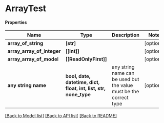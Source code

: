 # ArrayTest

#### Properties
Name | Type | Description | Notes
------------ | ------------- | ------------- | -------------
**array_of_string** | **[str]** |  | [optional] 
**array_array_of_integer** | **[[int]]** |  | [optional] 
**array_array_of_model** | **[[ReadOnlyFirst]]** |  | [optional] 
**any string name** | **bool, date, datetime, dict, float, int, list, str, none_type** | any string name can be used but the value must be the correct type | [optional]

[[Back to Model list]](../README.md#documentation-for-models) [[Back to API list]](../README.md#documentation-for-api-endpoints) [[Back to README]](../README.md)

